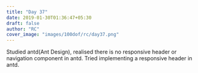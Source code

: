 ```yaml
---
title: "Day 37"
date: 2019-01-30T01:36:47+05:30
draft: false
author: "RC"
cover_image: "images/100dof/rc/day37.png"
---
```


Studied antd(Ant Design), realised there is no responsive header or navigation component in antd. Tried implementing a responsive header in antd.

